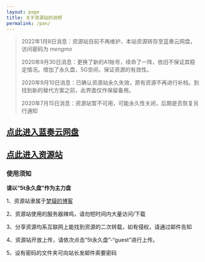```yaml
---
layout: page
title: 关于资源站的说明
permalink: /pan/
---
```


> 2022年1月8日消息：资源站目前不再维护，本站资源转存至蓝奏云网盘，访问密码为 *mengmo*
>
> 2020年9月30日消息：更换了新的A1账号，续命了一阵，依旧不保证其稳定情况。增加了永久盘，5G空间，保证资源的有效性。
> 
> 2020年9月10日消息：已确认资源站永久失效，原有资源不再进行补档。到找到新的替代方案之前，此界面仅作保留备用。
>
> 2020年7月15日消息：资源站暂不可用，可能永久性关闭，后期是否恢复另行通知

## [点此进入蓝奏云网盘](https://mo.b-hu.org/drive.html)

## [点此进入资源站](http://pan.totemblog.tk/)

### 使用须知

**请以“5t永久盘”作为主力盘**

1、资源站隶属于[梦貘的博客](https://blog.totemblog.tk/)

2、资源站使用的服务器辣鸡，请勿短时间内大量访问/下载

3、分享资源均系互联网上能找到资源的二次转载，如有侵权，请通过邮件告知

4、资源站开放上传，请依次点击“5t永久盘”-“guest”进行上传。

5、设有密码的文件夹可向站长发邮件索要密码
